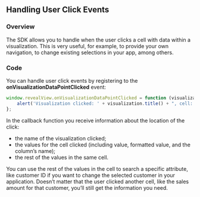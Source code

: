 ## Handling User Click Events

### Overview

The SDK allows you to handle when the user clicks a cell with data within a visualization. This is very useful, for example, to provide your own navigation, to change existing selections in your app, among others.

### Code

You can handle user click events by registering to the
__onVisualizationDataPointClicked__ event:

``` js
window.revealView.onVisualizationDataPointClicked = function (visualization, cell, row) {
    alert('Visualization clicked: ' + visualization.title() + ", cell: " + cell.value);
};
```

In the callback function you receive information about the location of the click:

  - the name of the visualization clicked;
  - the values for the cell clicked (including value, formatted value, and the column’s name);
  - the rest of the values in the same cell.

You can use the rest of the values in the cell to search a specific attribute, like customer ID if you want to change the selected customer in your application. Doesn’t matter that the user clicked another cell, like the sales amount for that customer, you’ll still get the information you need.
